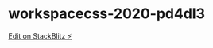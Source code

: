 # workspacecss-2020-pd4dl3

[Edit on StackBlitz ⚡️](https://stackblitz.com/edit/workspacecss-2020-pd4dl3)